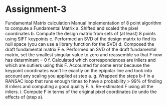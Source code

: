 # Assignment-3
Fundamental Matrix calculation
Manual Implementation of 8 point algorithm to compute a Fundamental Matrix
a. Shifted and scaled the pixel coordinates
b. Compute the design matrix from sets of (at least) 8 points using SIFT keypoints
c. Performed an SVD of the design matrix to find its null space (you can use a
library function for the SVD)
d. Composed the draft fundamental matrix F
e. Performed an SVD of the draft fundamental matrix, set the smallest singular
value to zero and reassemble so that F now has determinant = 0
f. Calculated which correspondences are inliers and which are outliers using this
F. Accounted for some error because the keypoint coordinates won’t lie exactly on the epipolar line and took into account any
scaling you applied at step a.
g. Wrapped the steps b-f in a RANSAC loop that runs enough times to have a probability > 99% of finding 8 inliers and computing a good quality F.
h. Re-estimated F using all the inliers.
i. Compute F in terms of the original pixel coordinates (ie undo the effects of (step a).
